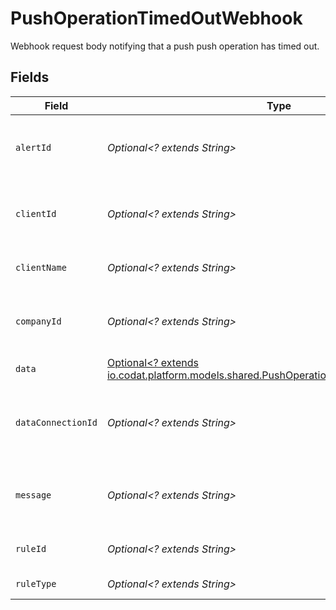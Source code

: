 # PushOperationTimedOutWebhook

Webhook request body notifying that a push push operation has timed out.


## Fields

| Field                                                                                                                                           | Type                                                                                                                                            | Required                                                                                                                                        | Description                                                                                                                                     | Example                                                                                                                                         |
| ----------------------------------------------------------------------------------------------------------------------------------------------- | ----------------------------------------------------------------------------------------------------------------------------------------------- | ----------------------------------------------------------------------------------------------------------------------------------------------- | ----------------------------------------------------------------------------------------------------------------------------------------------- | ----------------------------------------------------------------------------------------------------------------------------------------------- |
| `alertId`                                                                                                                                       | *Optional<? extends String>*                                                                                                                    | :heavy_minus_sign:                                                                                                                              | Unique identifier of the webhook event.                                                                                                         |                                                                                                                                                 |
| `clientId`                                                                                                                                      | *Optional<? extends String>*                                                                                                                    | :heavy_minus_sign:                                                                                                                              | Unique identifier for your client in Codat.                                                                                                     |                                                                                                                                                 |
| `clientName`                                                                                                                                    | *Optional<? extends String>*                                                                                                                    | :heavy_minus_sign:                                                                                                                              | Name of your client in Codat.                                                                                                                   |                                                                                                                                                 |
| `companyId`                                                                                                                                     | *Optional<? extends String>*                                                                                                                    | :heavy_minus_sign:                                                                                                                              | Unique identifier for your SMB in Codat.                                                                                                        | 8a210b68-6988-11ed-a1eb-0242ac120002                                                                                                            |
| `data`                                                                                                                                          | [Optional<? extends io.codat.platform.models.shared.PushOperationTimedOutWebhookData>](../../models/shared/PushOperationTimedOutWebhookData.md) | :heavy_minus_sign:                                                                                                                              | N/A                                                                                                                                             |                                                                                                                                                 |
| `dataConnectionId`                                                                                                                              | *Optional<? extends String>*                                                                                                                    | :heavy_minus_sign:                                                                                                                              | Unique identifier for a company's data connection.                                                                                              | 2e9d2c44-f675-40ba-8049-353bfcb5e171                                                                                                            |
| `message`                                                                                                                                       | *Optional<? extends String>*                                                                                                                    | :heavy_minus_sign:                                                                                                                              | A human readable message about the webhook.                                                                                                     |                                                                                                                                                 |
| `ruleId`                                                                                                                                        | *Optional<? extends String>*                                                                                                                    | :heavy_minus_sign:                                                                                                                              | Unique identifier for the rule.                                                                                                                 |                                                                                                                                                 |
| `ruleType`                                                                                                                                      | *Optional<? extends String>*                                                                                                                    | :heavy_minus_sign:                                                                                                                              | The type of rule.                                                                                                                               |                                                                                                                                                 |